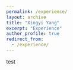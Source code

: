 ```yaml
---
permalink: /experience/
layout: archive
title: "Xingyi Yang"
excerpt: "Experience"
author_profile: true
redirect_from: 
  - /experience/
---
```


test